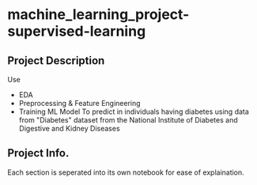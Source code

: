 # machine_learning_project-supervised-learning

## Project Description
Use
* EDA
* Preprocessing & Feature Engineering
* Training ML Model
To predict in individuals having diabetes using data from "Diabetes" dataset from the National Institute of Diabetes and Digestive and Kidney Diseases 

## Project Info.
Each section is seperated into its own notebook for ease of explaination.
